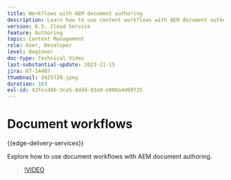 ```yaml
---
title: Workflows with AEM document authoring
description: Learn how to use content workflows with AEM document authoring.
version: 6.5, Cloud Service
feature: Authoring
topic: Content Management
role: User, Developer
level: Beginner
doc-type: Technical Video
last-substantial-update: 2023-11-15
jira: KT-14487
thumbnail: 3425720.jpeg
duration: 103
exl-id: 43fccd46-3ce5-4ddd-93a9-e800a4d69f25
---
```

# Document workflows

{{edge-delivery-services}}

Explore how to use document workflows with AEM document authoring.

>[!VIDEO](https://video.tv.adobe.com/v/3425720/?learn=on)
